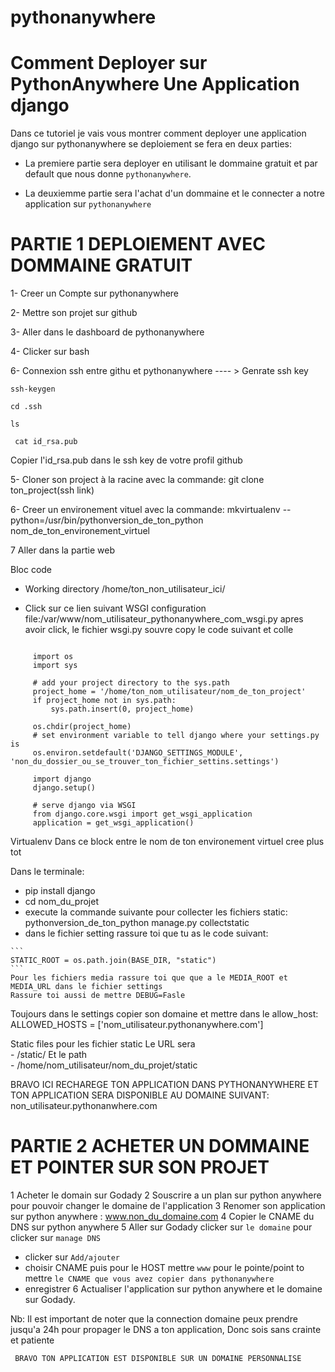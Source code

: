 # pythonanywhere

# Comment Deployer sur PythonAnywhere Une Application django


Dans ce tutoriel je vais vous montrer comment deployer une application django sur pythonanywhere se deploiement se fera en deux parties:

 - La premiere partie sera deployer en utilisant le dommaine gratuit et par default que nous donne `pythonanywhere`.
 
 - La deuxiemme partie sera l'achat d'un dommaine et le connecter a notre application sur `pythonanywhere`
 
# PARTIE 1 DEPLOIEMENT AVEC DOMMAINE GRATUIT
  
  1- Creer un Compte sur pythonanywhere
  
  2- Mettre son projet sur github
  
  3- Aller dans le dashboard de pythonanywhere
  
  4- Clicker sur bash

  6- Connexion ssh entre githu et pythonanywhere ---- > Genrate ssh key
  ```
  ssh-keygen

  ```
  ```
  cd .ssh

  ```
  ```
  ls

 ```
 ```
  cat id_rsa.pub

 ```

  
 Copier l'id_rsa.pub dans le ssh key de votre profil github
      
      
  
  5- Cloner son project à la racine avec la commande: git clone ton_project(ssh link)
  
  6- Creer un environement vituel avec la commande: mkvirtualenv --python=/usr/bin/pythonversion_de_ton_python nom_de_ton_environement_virtuel
  
  7 Aller dans la partie web
  
   Bloc code
   - Working directory
    /home/ton_non_utilisateur_ici/

- Click sur ce lien suivant
  WSGI configuration file:/var/www/nom_utilisateur_pythonanywhere_com_wsgi.py
  apres avoir click, le fichier wsgi.py souvre copy le code suivant et colle
  
 ```

      import os
      import sys

      # add your project directory to the sys.path
      project_home = '/home/ton_nom_utilisateur/nom_de_ton_project'
      if project_home not in sys.path:
          sys.path.insert(0, project_home)

      os.chdir(project_home)
      # set environment variable to tell django where your settings.py is
      os.environ.setdefault('DJANGO_SETTINGS_MODULE', 'non_du_dossier_ou_se_trouver_ton_fichier_settins.settings')

      import django
      django.setup()

      # serve django via WSGI
      from django.core.wsgi import get_wsgi_application
      application = get_wsgi_application()

 ```
 
 Virtualenv
  Dans ce block 
  entre le nom de ton environement virtuel cree plus tot

Dans le terminale:
   - pip install django
   - cd nom_du_projet
   - execute la commande suivante pour collecter les fichiers static:  pythonversion_de_ton_python manage.py collectstatic
   -  dans le fichier setting rassure toi que tu as le code suivant:
  
    ```
    STATIC_ROOT = os.path.join(BASE_DIR, "static")
    ```
    Pour les fichiers media rassure toi que que a le MEDIA_ROOT et MEDIA_URL dans le fichier settings
    Rassure toi aussi de mettre DEBUG=Fasle
    
Toujours dans le settings copier son domaine et mettre dans le allow_host:
 ALLOWED_HOSTS = ['nom_utilisateur.pythonanywhere.com']

Static files
   pour les fichier static
      Le URL sera	
         - /static/	
      Et le path  
        - /home/nom_utilisateur/nom_du_projet/static  




  BRAVO ICI RECHAREGE TON APPLICATION DANS PYTHONANYWHERE ET TON APPLICATION SERA DISPONIBLE AU DOMAINE SUIVANT: non_utilisateur.pythonanwhere.com

    

 

# PARTIE 2 ACHETER UN DOMMAINE ET POINTER SUR SON PROJET

 1 Acheter le domain sur Godady
 2 Souscrire a un plan sur python anywhere pour pouvoir changer le domaine de l'application
 3 Renomer son application sur python anywhere : www.non_du_domaine.com
 4 Copier le CNAME du DNS sur python anywhere
 5 Aller sur Godady clicker sur `le domaine` pour clicker sur `manage DNS`
   - clicker sur `Add/ajouter`
   - choisir CNAME puis pour le HOST mettre `www` pour le pointe/point to mettre `le CNAME que vous avez copier dans pythonanywhere` 
   - enregistrer
 6 Actualiser l'application sur python anywhere et le domaine sur Godady.
 
 Nb: Il est important de noter que la connection domaine peux prendre jusqu'a 24h pour propager le DNS a ton application, Donc sois sans crainte et patiente
 
 
     BRAVO TON APPLICATION EST DISPONIBLE SUR UN DOMAINE PERSONNALISE
  
  
    
 
 
    
